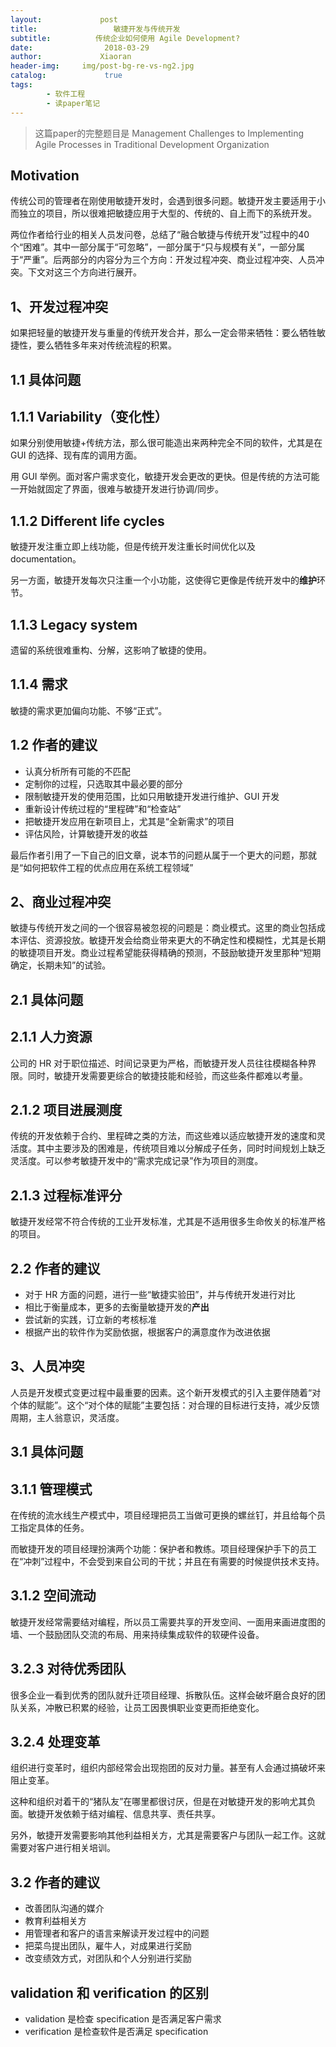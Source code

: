 ```yaml
---
layout:             post
title:                 敏捷开发与传统开发
subtitle:          传统企业如何使用 Agile Development?
date:      	         2018-03-29
author:             Xiaoran
header-img:     img/post-bg-re-vs-ng2.jpg
catalog: 	         true
tags:
        - 软件工程
        - 读paper笔记
---
```


> 这篇paper的完整题目是 
Management Challenges to Implementing Agile Processes in Traditional Development Organization


Motivation
-
传统公司的管理者在刚使用敏捷开发时，会遇到很多问题。敏捷开发主要适用于小而独立的项目，所以很难把敏捷应用于大型的、传统的、自上而下的系统开发。

两位作者给行业的相关人员发问卷，总结了“融合敏捷与传统开发”过程中的40个“困难”。其中一部分属于“可忽略”，一部分属于“只与规模有关”，一部分属于“严重”。后两部分的内容分为三个方向：开发过程冲突、商业过程冲突、人员冲突。下文对这三个方向进行展开。

1、开发过程冲突
-
如果把轻量的敏捷开发与重量的传统开发合并，那么一定会带来牺牲：要么牺牲敏捷性，要么牺牲多年来对传统流程的积累。

1.1 具体问题
-

1.1.1 Variability（变化性）
-
如果分别使用敏捷+传统方法，那么很可能造出来两种完全不同的软件，尤其是在 GUI 的选择、现有库的调用方面。

用 GUI 举例。面对客户需求变化，敏捷开发会更改的更快。但是传统的方法可能一开始就固定了界面，很难与敏捷开发进行协调/同步。

1.1.2 Different life cycles
-
敏捷开发注重立即上线功能，但是传统开发注重长时间优化以及 documentation。

另一方面，敏捷开发每次只注重一个小功能，这使得它更像是传统开发中的**维护**环节。

1.1.3 Legacy system
-
遗留的系统很难重构、分解，这影响了敏捷的使用。

1.1.4 需求
-
敏捷的需求更加偏向功能、不够“正式”。

1.2 作者的建议
-
- 认真分析所有可能的不匹配
- 定制你的过程，只选取其中最必要的部分
- 限制敏捷开发的使用范围，比如只用敏捷开发进行维护、GUI 开发
- 重新设计传统过程的“里程碑”和“检查站”
- 把敏捷开发应用在新项目上，尤其是“全新需求”的项目
- 评估风险，计算敏捷开发的收益

最后作者引用了一下自己的旧文章，说本节的问题从属于一个更大的问题，那就是“如何把软件工程的优点应用在系统工程领域”

2、商业过程冲突
-
敏捷与传统开发之间的一个很容易被忽视的问题是：商业模式。这里的商业包括成本评估、资源投放。敏捷开发会给商业带来更大的不确定性和模糊性，尤其是长期的敏捷项目开发。商业过程希望能获得精确的预测，不鼓励敏捷开发里那种“短期确定，长期未知”的试验。

2.1 具体问题
-

2.1.1 人力资源
-
公司的 HR 对于职位描述、时间记录更为严格，而敏捷开发人员往往模糊各种界限。同时，敏捷开发需要更综合的敏捷技能和经验，而这些条件都难以考量。

2.1.2 项目进展测度
-
传统的开发依赖于合约、里程碑之类的方法，而这些难以适应敏捷开发的速度和灵活度。其中主要涉及的困难是，传统项目难以分解成子任务，同时时间规划上缺乏灵活度。可以参考敏捷开发中的“需求完成记录”作为项目的测度。

2.1.3 过程标准评分
-
敏捷开发经常不符合传统的工业开发标准，尤其是不适用很多生命攸关的标准严格的项目。

2.2 作者的建议
-
- 对于 HR 方面的问题，进行一些“敏捷实验田”，并与传统开发进行对比
- 相比于衡量成本，更多的去衡量敏捷开发的**产出**
- 尝试新的实践，订立新的考核标准
- 根据产出的软件作为奖励依据，根据客户的满意度作为改进依据

3、人员冲突
-
人员是开发模式变更过程中最重要的因素。这个新开发模式的引入主要伴随着“对个体的赋能”。这个“对个体的赋能”主要包括：对合理的目标进行支持，减少反馈周期，主人翁意识，灵活度。

3.1 具体问题
-

3.1.1 管理模式
-
在传统的流水线生产模式中，项目经理把员工当做可更换的螺丝钉，并且给每个员工指定具体的任务。

而敏捷开发的项目经理扮演两个功能：保护者和教练。项目经理保护手下的员工在“冲刺”过程中，不会受到来自公司的干扰；并且在有需要的时候提供技术支持。

3.1.2 空间流动
-
敏捷开发经常需要结对编程，所以员工需要共享的开发空间、一面用来画进度图的墙、一个鼓励团队交流的布局、用来持续集成软件的软硬件设备。

3.2.3 对待优秀团队
-
很多企业一看到优秀的团队就升迁项目经理、拆散队伍。这样会破坏磨合良好的团队关系，冲散已积累的经验，让员工因畏惧职业变更而拒绝变化。

3.2.4 处理变革
-
组织进行变革时，组织内部经常会出现抱团的反对力量。甚至有人会通过搞破坏来阻止变革。

这种和组织对着干的“猪队友”在哪里都很讨厌，但是在对敏捷开发的影响尤其负面。敏捷开发依赖于结对编程、信息共享、责任共享。

另外，敏捷开发需要影响其他利益相关方，尤其是需要客户与团队一起工作。这就需要对客户进行相关培训。

3.2 作者的建议
-
- 改善团队沟通的媒介
- 教育利益相关方
- 用管理者和客户的语言来解读开发过程中的问题
- 把菜鸟提出团队，雇牛人，对成果进行奖励
- 改变绩效方式，对团队和个人分别进行奖励

validation 和 verification 的区别
-
- validation 是检查 specification 是否满足客户需求
- verification 是检查软件是否满足 specification
